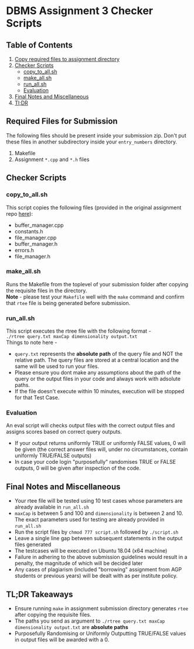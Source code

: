 # DBMS Assignment 3 Checker Scripts

## Table of Contents

1. [Copy required files to assignment directory](#copy)
2. [Checker Scripts](#check)
    - [copy_to_all.sh](#copysh)
    - [make_all.sh](#make)
    - [run_all.sh](#run)
    - [Evaluation](#eval)
3. [Final Notes and Miscellaneous](#misc)
4. [Tl;DR](#tldr)

## Required Files for Submission <a name="copy"></a>

The following files should be present inside your submission zip. Don't put these files in another subdirectory inside your `entry_numbers` directory.
1. Makefile
2. Assignment `*.cpp` and `*.h` files

## Checker Scripts <a name="check"></a>

### copy_to_all.sh <a name="copysh"></a>

This script copies the following files (provided in the original assignment repo [here](https://github.com/ankit-1517/dbms_rTree)):
- buffer_manager.cpp
- constants.h  
- file_manager.cpp
- buffer_manager.h
- errors.h
- file_manager.h

### make_all.sh <a name="make"></a>

Runs the Makefile from the toplevel of your submission folder after copying the requisite files in the directory.  
**Note** - please test your `Makefile` well with the `make` command and confirm that `rtee` file is being generated before submission.

### run_all.sh <a name="check"></a>

This script executes the rtree file with the following format -  
```./rtree query.txt maxCap dimensionality output.txt```  
Things to note here -  

- `query.txt` represents the **absolute path** of the query file and NOT the relative path. The query files are stored at a central location and the same will be used to run your files.
- Please ensure you dont make any assumptions about the path of the query or the output files in your code and always work with adsolute paths.
- If the file doesn't execute within 10 minutes, execution will be stopped for that Test Case.

### Evaluation

An eval script will checks output files with the correct output files and assigns scores based on correct query outputs.

- If your output returns uniformly TRUE or uniformly FALSE values, 0 will be given (the correct answer files will, under no circumstances, contain uniformly TRUE/FALSE outputs)
- In case your code login "purposefully" randomises TRUE or FALSE outputs, 0 will be given after inspection of the code.

## Final Notes and Miscellaneous <a name="misc"></a>

- Your rtee file will be tested using 10 test cases whose parameters are already available in `run_all.sh`
- `maxCap` is between 5 and 100 and `dimensionality` is between 2 and 10. The exact parameters used for testing are already provided in `run_all.sh`
- Run the script files by `chmod 777 script.sh` followed by `./script.sh`
- Leave a single line gap between subsequent statements in the output files generated
- The testcases will be executed on Ubuntu 18.04 (x64 machine)
- Failure in adhering to the above submission guidelines would result in a penalty, the magnitude of which will be decided later
- Any cases of plagiarism (included "borrowing" assignment from AGP students or previous years) will be dealt with as per institute policy.

## TL;DR Takeaways <a name="tldr"></a>

- Ensure running `make` in assignment submission directory generates `rtee` after copying the requisite files.
- The paths you send as argument to `./rtree query.txt maxCap dimensionality output.txt` are **absolute paths**
- Purposefully Randomising or Uniformly Outputting TRUE/FALSE values in output files will be awarded with a 0.
